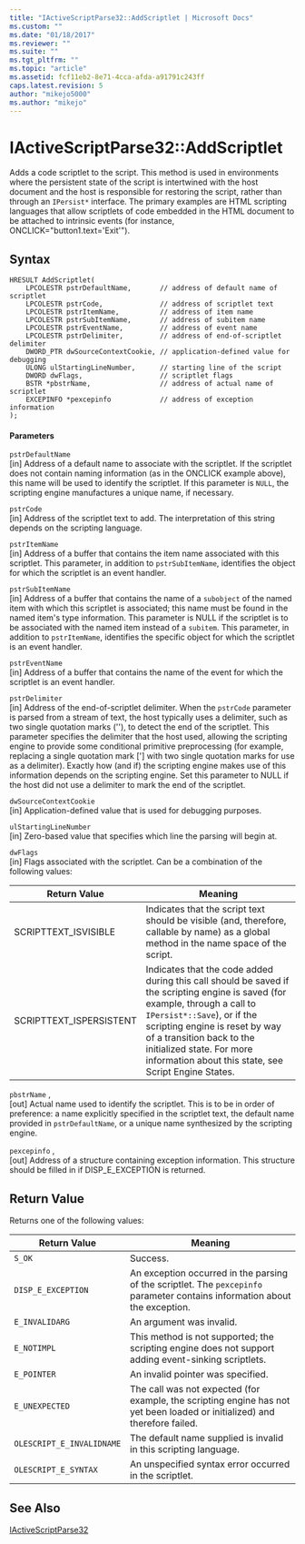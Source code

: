 ```yaml
---
title: "IActiveScriptParse32::AddScriptlet | Microsoft Docs"
ms.custom: ""
ms.date: "01/18/2017"
ms.reviewer: ""
ms.suite: ""
ms.tgt_pltfrm: ""
ms.topic: "article"
ms.assetid: fcf11eb2-8e71-4cca-afda-a91791c243ff
caps.latest.revision: 5
author: "mikejo5000"
ms.author: "mikejo"
---
```

# IActiveScriptParse32::AddScriptlet
Adds a code scriptlet to the script. This method is used in environments where the persistent state of the script is intertwined with the host document and the host is responsible for restoring the script, rather than through an `IPersist*` interface. The primary examples are HTML scripting languages that allow scriptlets of code embedded in the HTML document to be attached to intrinsic events (for instance, ONCLICK="button1.text='Exit'").  
  
## Syntax  
  
```  
HRESULT AddScriptlet(  
    LPCOLESTR pstrDefaultName,       // address of default name of scriptlet  
    LPCOLESTR pstrCode,              // address of scriptlet text  
    LPCOLESTR pstrItemName,          // address of item name  
    LPCOLESTR pstrSubItemName,       // address of subitem name  
    LPCOLESTR pstrEventName,         // address of event name  
    LPCOLESTR pstrDelimiter,         // address of end-of-scriptlet delimiter  
    DWORD_PTR dwSourceContextCookie, // application-defined value for debugging  
    ULONG ulStartingLineNumber,      // starting line of the script  
    DWORD dwFlags,                   // scriptlet flags  
    BSTR *pbstrName,                 // address of actual name of scriptlet  
    EXCEPINFO *pexcepinfo            // address of exception information  
);  
```  
  
#### Parameters  
 `pstrDefaultName`  
 [in] Address of a default name to associate with the scriptlet. If the scriptlet does not contain naming information (as in the ONCLICK example above), this name will be used to identify the scriptlet. If this parameter is `NULL`, the scripting engine manufactures a unique name, if necessary.  
  
 `pstrCode`  
 [in] Address of the scriptlet text to add. The interpretation of this string depends on the scripting language.  
  
 `pstrItemName`  
 [in] Address of a buffer that contains the item name associated with this scriptlet. This parameter, in addition to `pstrSubItemName`, identifies the object for which the scriptlet is an event handler.  
  
 `pstrSubItemName`  
 [in] Address of a buffer that contains the name of a `subobject` of the named item with which this scriptlet is associated; this name must be found in the named item's type information. This parameter is NULL if the scriptlet is to be associated with the named item instead of a `subitem`. This parameter, in addition to `pstrItemName`, identifies the specific object for which the scriptlet is an event handler.  
  
 `pstrEventName`  
 [in] Address of a buffer that contains the name of the event for which the scriptlet is an event handler.  
  
 `pstrDelimiter`  
 [in] Address of the end-of-scriptlet delimiter. When the `pstrCode` parameter is parsed from a stream of text, the host typically uses a delimiter, such as two single quotation marks (''), to detect the end of the scriptlet. This parameter specifies the delimiter that the host used, allowing the scripting engine to provide some conditional primitive preprocessing (for example, replacing a single quotation mark ['] with two single quotation marks for use as a delimiter). Exactly how (and if) the scripting engine makes use of this information depends on the scripting engine. Set this parameter to NULL if the host did not use a delimiter to mark the end of the scriptlet.  
  
 `dwSourceContextCookie`  
 [in] Application-defined value that is used for debugging purposes.  
  
 `ulStartingLineNumber`  
 [in] Zero-based value that specifies which line the parsing will begin at.  
  
 `dwFlags`  
 [in] Flags associated with the scriptlet. Can be a combination of the following values:  
  
|Return Value|Meaning|  
|------------------|-------------|  
|SCRIPTTEXT_ISVISIBLE|Indicates that the script text should be visible (and, therefore, callable by name) as a global method in the name space of the script.|  
|SCRIPTTEXT_ISPERSISTENT|Indicates that the code added during this call should be saved if the scripting engine is saved (for example, through a call to `IPersist*::Save`), or if the scripting engine is reset by way of a transition back to the initialized state. For more information about this state, see Script Engine States.|  
  
 `pbstrName` ,  
 [out] Actual name used to identify the scriptlet. This is to be in order of preference: a name explicitly specified in the scriptlet text, the default name provided in `pstrDefaultName`, or a unique name synthesized by the scripting engine.  
  
 `pexcepinfo` ,  
 [out] Address of a structure containing exception information. This structure should be filled in if DISP_E_EXCEPTION is returned.  
  
## Return Value  
 Returns one of the following values:  
  
|Return Value|Meaning|  
|------------------|-------------|  
|`S_OK`|Success.|  
|`DISP_E_EXCEPTION`|An exception occurred in the parsing of the scriptlet. The `pexcepinfo` parameter contains information about the exception.|  
|`E_INVALIDARG`|An argument was invalid.|  
|`E_NOTIMPL`|This method is not supported; the scripting engine does not support adding event-sinking scriptlets.|  
|`E_POINTER`|An invalid pointer was specified.|  
|`E_UNEXPECTED`|The call was not expected (for example, the scripting engine has not yet been loaded or initialized) and therefore failed.|  
|`OLESCRIPT_E_INVALIDNAME`|The default name supplied is invalid in this scripting language.|  
|`OLESCRIPT_E_SYNTAX`|An unspecified syntax error occurred in the scriptlet.|  
  
## See Also  
 [IActiveScriptParse32](../../winscript/reference/iactivescriptparse32.md)